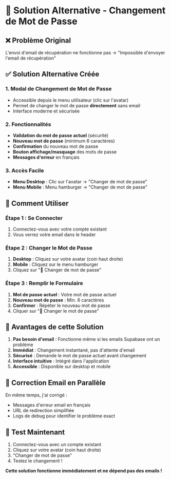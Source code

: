 # 🔐 Solution Alternative - Changement de Mot de Passe

## ❌ Problème Original
L'envoi d'email de récupération ne fonctionne pas → "Impossible d'envoyer l'email de récupération"

## ✅ Solution Alternative Créée

### **1. Modal de Changement de Mot de Passe**
- Accessible depuis le menu utilisateur (clic sur l'avatar)
- Permet de changer le mot de passe **directement** sans email
- Interface moderne et sécurisée

### **2. Fonctionnalités**
- **Validation du mot de passe actuel** (sécurité)
- **Nouveau mot de passe** (minimum 6 caractères)
- **Confirmation** du nouveau mot de passe
- **Bouton affichage/masquage** des mots de passe
- **Messages d'erreur** en français

### **3. Accès Facile**
- **Menu Desktop** : Clic sur l'avatar → "Changer de mot de passe"
- **Menu Mobile** : Menu hamburger → "Changer de mot de passe"

## 🚀 Comment Utiliser

### **Étape 1 : Se Connecter**
1. Connectez-vous avec votre compte existant
2. Vous verrez votre email dans le header

### **Étape 2 : Changer le Mot de Passe**
1. **Desktop** : Cliquez sur votre avatar (coin haut droite)
2. **Mobile** : Cliquez sur le menu hamburger
3. Cliquez sur "🔐 Changer de mot de passe"

### **Étape 3 : Remplir le Formulaire**
1. **Mot de passe actuel** : Votre mot de passe actuel
2. **Nouveau mot de passe** : Min. 6 caractères
3. **Confirmer** : Répéter le nouveau mot de passe
4. Cliquer sur "🔐 Changer le mot de passe"

## 🎯 Avantages de cette Solution

1. **Pas besoin d'email** : Fonctionne même si les emails Supabase ont un problème
2. **Immédiat** : Changement instantané, pas d'attente d'email
3. **Sécurisé** : Demande le mot de passe actuel avant changement
4. **Interface intuitive** : Intégré dans l'application
5. **Accessible** : Disponible sur desktop et mobile

## 🔧 Correction Email en Parallèle

En même temps, j'ai corrigé :
- Messages d'erreur email en français
- URL de redirection simplifiée
- Logs de debug pour identifier le problème exact

## 🚀 Test Maintenant

1. Connectez-vous avec un compte existant
2. Cliquez sur votre avatar (coin haut droite)
3. "Changer de mot de passe"
4. Testez le changement !

**Cette solution fonctionne immédiatement et ne dépend pas des emails !**